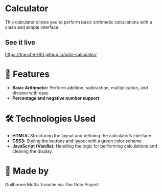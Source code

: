 # Calculator
This calculator allows you to perform basic arithmetic calculations with a clean and simple interface.
## See it live
https://tranche-001.github.io/odin-calculator/
# 🚀 Features
- **Basic Arithmetic:** Perform addition, subtraction, multiplication, and division with ease.
- **Percentage and negative number support**
# 🛠️ Technologies Used
- **HTML5:** Structuring the layout and defining the calculator’s interface.
- **CSS3:** Styling the buttons and layout with a green color scheme.
- **JavaScript (Vanilla):** Handling the logic for performing calculations and clearing the display.

# 🦋 Made by
Guilherme Motta Tranche via The Odin Project